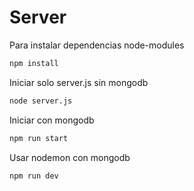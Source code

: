 # Server

Para instalar dependencias node-modules

```bash
npm install
```
Iniciar solo server.js sin mongodb

```bash
node server.js
```

Iniciar con mongodb

```bash
npm run start
```


Usar nodemon con mongodb

```bash
npm run dev
```
